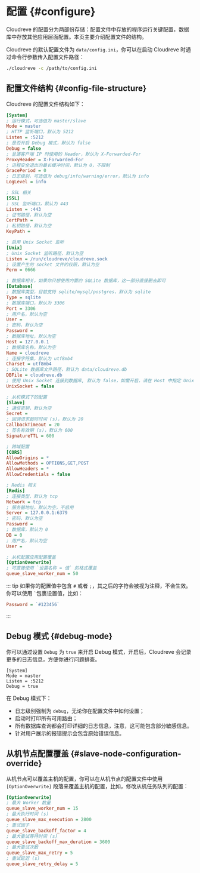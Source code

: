 # 配置 {#configure}

Cloudreve 的配置分为两部份存储：配置文件中存放的程序运行关键配置，数据库中存放其他应用层面配置。本页主要介绍配置文件的结构。

Cloudreve 的默认配置文件为 `data/config.ini`，你可以在启动 Cloudreve 时通过命令行参数传入配置文件路径：

```bash
./cloudreve -c /path/to/config.ini
```

## 配置文件结构 {#config-file-structure}

Cloudreve 的配置文件结构如下：

```ini
[System]
; 运行模式，可选值为 master/slave
Mode = master
; HTTP 监听端口，默认为 5212
Listen = :5212
; 是否开启 Debug 模式，默认为 false
Debug = false
; 呈递客户端 IP 时使用的 Header，默认为 X-Forwarded-For
ProxyHeader = X-Forwarded-For
; 进程安全退出的最长缓冲时间，默认为 0，不限制
GracePeriod = 0
; 日志级别，可选值为 debug/info/warning/error，默认为 info
LogLevel = info

; SSL 相关
[SSL]
; SSL 监听端口，默认为 443
Listen = :443
; 证书路径，默认为空
CertPath =
; 私钥路径，默认为空
KeyPath =

; 启用 Unix Socket 监听
[Unix]
; Unix Socket 监听路径，默认为空
Listen = /run/cloudreve/cloudreve.sock
; 设置产生的 socket 文件的权限，默认为空
Perm = 0666

; 数据库相关，如果你只想使用内置的 SQLite 数据库，这一部分直接删去即可
[Database]
; 数据库类型，目前支持 sqlite/mysql/postgres，默认为 sqlite
Type = sqlite
; 数据库端口，默认为 3306
Port = 3306
; 用户名，默认为空
User =
; 密码，默认为空
Password =
; 数据库地址，默认为空
Host = 127.0.0.1
; 数据库名称，默认为空
Name = cloudreve
; 连接字符集，默认为 utf8mb4
Charset = utf8mb4
; SQLite 数据库文件路径，默认为 data/cloudreve.db
DBFile = cloudreve.db
; 使用 Unix Socket 连接到数据库, 默认为 false，如需开启，请在 Host 中指定 Unix Socket 路径
UnixSocket = false

; 从机模式下的配置
[Slave]
; 通信密钥，默认为空
Secret =
; 回调请求超时时间 (s)，默认为 20
CallbackTimeout = 20
; 签名有效期 (s)，默认为 600
SignatureTTL = 600

; 跨域配置
[CORS]
AllowOrigins = *
AllowMethods = OPTIONS,GET,POST
AllowHeaders = *
AllowCredentials = false

; Redis 相关
[Redis]
; 连接类型，默认为 tcp
Network = tcp
; 服务器地址，默认为空，不启用
Server = 127.0.0.1:6379
; 密码，默认为空
Password =
; 数据库，默认为 0
DB = 0
; 用户名，默认为空
User =

; 从机配置应用配置覆盖
[OptionOverwrite]
; 可直接使用 `设置名称 = 值` 的格式覆盖
queue_slave_worker_num = 50
```

::: tip
如果你的配置值中包含 `#` 或者 `;`，其之后的字符会被视为注释，不会生效。你可以使用 `` ` ``包裹设置值，比如：

```ini
Password = `#123456`
```

:::

## Debug 模式 {#debug-mode}

你可以通过设置 `Debug` 为 `true` 来开启 Debug 模式，开启后，Cloudreve 会记录更多的日志信息，方便你进行问题排查。

```ini{4}
[System]
Mode = master
Listen = :5212
Debug = true
```

在 Debug 模式下：

- 日志级别强制为 `debug`，无论你在配置文件中如何设置；
- 启动时打印所有可用路由；
- 所有数据库查询都会打印详细的日志信息，注意，这可能包含部分敏感信息。
- 针对用户展示的报错提示会包含原始错误信息。

## 从机节点配置覆盖 {#slave-node-configuration-override}

从机节点可以覆盖主机的配置，你可以在从机节点的配置文件中使用 `[OptionOverwrite]` 段落来覆盖主机的配置，比如，修改从机任务队列的配置：

```ini
[OptionOverwrite]
; 最大 Worker 数量
queue_slave_worker_num = 15
; 最大执行时间 (s)
queue_slave_max_execution = 2800
; 重试因子
queue_slave_backoff_factor = 4
; 最大重试等待时间 (s)
queue_slave_backoff_max_duration = 3600
; 最大重试次数
queue_slave_max_retry = 5
; 重试延迟 (s)
queue_slave_retry_delay = 5
```
